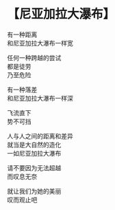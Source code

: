 # 【尼亚加拉大瀑布】

有一种距离  
和尼亚加拉大瀑布一样宽

任何一种跨越的尝试  
都是徒劳  
乃至危险

有一种落差  
和尼亚加拉大瀑布一样深

飞流直下  
势不可挡

人与人之间的距离和差异  
就当是大自然的造化  
一如尼亚加拉大瀑布

请不要因为无法超越  
而叹息无奈

就让我们为她的美丽   
叹而观止吧 
